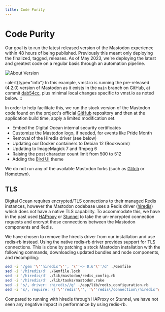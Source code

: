 ```yaml
---
title: Code Purity
---
```


# Code Purity

Our goal is to run the latest released version of the Mastodon experience within 48 hours of being published.
Previously this meant only deploying the finalized, tagged, releases.
As of May 2023, we're deploying the latest and greatest code on a regular basis through an automation pipeline.

![About Version](/about.png)

::alert{type="info"}
In this example, vmst.io is running the pre-released (4.2.0) version of Mastodon as it exists in the `main` branch on GitHub, at commit [dab54cc](https://github.com/mastodon/mastodon/commit/dab54ccbba3721382241725bb1c1159d24b5aab2), plus minimal local changes specific to vmst.io as noted below.
::

In order to help facilitate this, we run the stock version of the Mastodon code found on the project's official [GitHub](https://github.com/mastodon/mastodon) repository and then at the application build time, apply a limited modification set.

- Embed the Digital Ocean internal security certificates
- Customize the Mastodon logo, if needed, for events like Pride Month
- Removal of the Hiredis driver (see below)
- Updating our Docker containers to Debian 12 (Bookworm)
- Updating to ImageMagick 7 and ffmpeg 6
- Raising the post character count limit from 500 to 512
- Adding the [Bird UI](/flings/birdui) theme

We do not run any of the available Mastodon forks (such as [Glitch](https://glitch-soc.github.io/docs/) or [Hometown](https://github.com/hometown-fork/hometown)).

## TLS

Digital Ocean requires encrypted/TLS connections to their managed Redis instances, however the Mastodon codebase uses a Redis driver ([hiredis](https://github.com/redis/hiredis-rb)) which does not have a native TLS capability.
To accommodate this, we have in the past used [HAProxy](https://www.haproxy.org) or [Stunnel](https://www.stunnel.org) to take the un-encrypted connection requests and encrypt those connections between the Mastodon components and Redis.

We have chosen to remove the hiredis driver from our installation and use redis-rb instead.
Using the native redis-rb driver provides support for TLS connections.
This is done by patching a stock Mastodon installation with the following commands, downloading updated bundles and node components, and recompiling:

```bash
sed -i '/gem '\''hiredis'\'', '\''~> 0.6'\''/d' ./Gemfile
sed -i '/hiredis/d' ./Gemfile.lock
sed -i '/hiredis/d' ./lib/mastodon/redis_config.rb
sed -i '/hiredis/d' ./lib/tasks/mastodon.rake
sed -i 's/, driver: :hiredis//g' ./app/lib/redis_configuration.rb
sed -i 's/, require: \['\''redis'\'', '\''redis\/connection\/hiredis'\''\]//' ./Gemfile
```

Compared to running with hiredis through HAProxy or Stunnel, we have not seen any negative impact in performance by using redis-rb.
